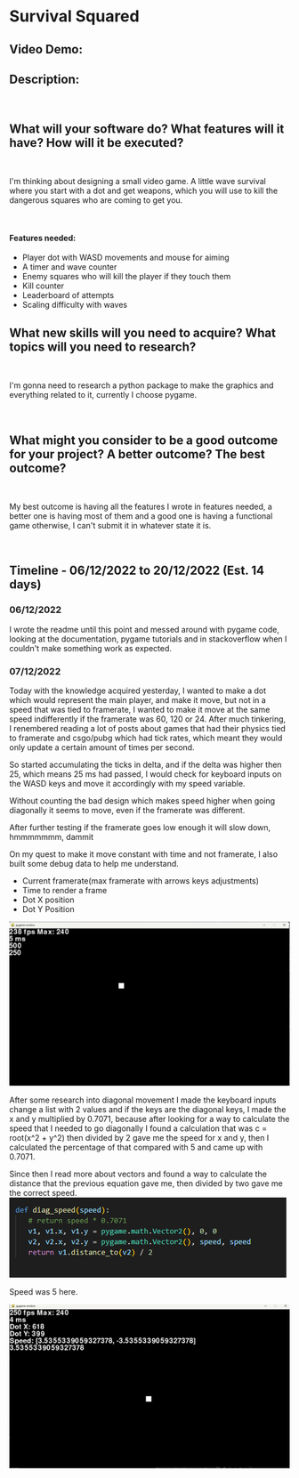 <!--

Writing Guidelines
https://docs.github.com/en/get-started/writing-on-github/getting-started-with-writing-and-formatting-on-github/basic-writing-and-formatting-syntax

“The code is more what you’d call ‘guidelines’ than actual rules.”
– Barbossa, Pirates of the Caribbean

-->

# Survival Squared
## Video Demo:  <URL HERE>
## Description:

<br>

## What will your software do? What features will it have? How will it be executed?
<br>

I'm thinking about designing a small video game. A little wave survival where you start with a dot and get weapons, which you will use to kill the dangerous squares who are coming to get you.

<br>

#### Features needed:

- Player dot with WASD movements and mouse for aiming
- A timer and wave counter
- Enemy squares who will kill the player if they touch them
- Kill counter
- Leaderboard of attempts
- Scaling difficulty with waves



## What new skills will you need to acquire? What topics will you need to research?
<br>

I'm gonna need to research a python package to make the graphics and everything related to it, currently I choose pygame.

<br>

## What might you consider to be a good outcome for your project? A better outcome? The best outcome?
<br>

My best outcome is having all the features I wrote in features needed, a better one is having most of them and a good one is having a functional game otherwise, I can't submit it in whatever state it is.


<br>

## Timeline - 06/12/2022 to 20/12/2022 (Est. 14 days) 

### 06/12/2022

I wrote the readme until this point and messed around with pygame code, looking at the documentation, pygame tutorials and in stackoverflow when I couldn't make something work as expected.

### 07/12/2022

Today with the knowledge acquired yesterday, I wanted to make a dot which would represent the main player, and make it move, but not in a speed that was tied to framerate, I wanted to make it move at the same speed indifferently if the framerate was 60, 120 or 24. After much tinkering, I renembered reading a lot of posts about games that had their physics tied to framerate and csgo/pubg which had tick rates, which meant they would only update a certain amount of times per second.

So started accumulating the ticks in delta, and if the delta was higher then 25, which means 25 ms had passed, I would check for keyboard inputs on the WASD keys and move it accordingly with my speed variable.

Without counting the bad design which makes speed higher when going diagonally it seems to move, even if the framerate was different.

After further testing if the framerate goes low enough it will slow down, hmmmmmmm, dammit

On my quest to make it move constant with time and not framerate, I also built some debug data to help me understand.

- Current framerate(max framerate with arrows keys adjustments)
- Time to render a frame
- Dot X position
- Dot Y Position

![Hello world](progress-pics/Screenshot_20221207_042946.png)

After some research into diagonal movement I made the keyboard inputs change a list with 2 values and if the keys are the diagonal keys, I made the x and y multiplied by 0.7071, because after looking for a way to calculate the speed that I needed to go diagonally I found a calculation that was c = root(x^2 + y^2) then divided by 2 gave me the speed for x and y, then I calculated the percentage of that compared with 5 and came up with 0.7071. 

Since then I read more about vectors and found a way to calculate the distance that the previous equation gave me, then divided by two gave me the correct speed.
![Diagonal Speed](progress-pics/Screenshot_20221207_102208.png)

Speed was 5 here.

![Diagonal Speed 2](progress-pics/Screenshot_speed.png)